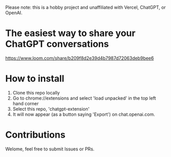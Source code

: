 Please note: this is a hobby project and unaffiliated with Vercel, ChatGPT, or OpenAI. 

# The easiest way to share your ChatGPT conversations

https://www.loom.com/share/b209f8d2e39d4b7987d72063deb9bee6

# How to install 

1. Clone this repo locally
2. Go to chrome://extensions and select 'load unpacked' in the top left hand corner
3. Select this repo, 'chatgpt-extension'
4. It will now appear (as a button saying 'Export') on chat.openai.com.

# Contributions

Welome, feel free to submit Issues or PRs.
